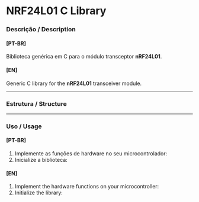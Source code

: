 # NRF24L01 C Library
### Descrição / Description
#### [PT-BR]  
Biblioteca genérica em C para o módulo transceptor **nRF24L01**.
#### [EN]   
Generic C library for the **nRF24L01** transceiver module.

---
### Estrutura / Structure
<!--- estrutura da pasta -->


---
### Uso / Usage
<!--- como o que precisa para usar e como usar -->

#### [PT-BR]
1. Implemente as funções de hardware no seu microcontrolador:  
2. Inicialize a biblioteca:
 
#### [EN] 
1. Implement the hardware functions on your microcontroller:
2. Initialize the library: